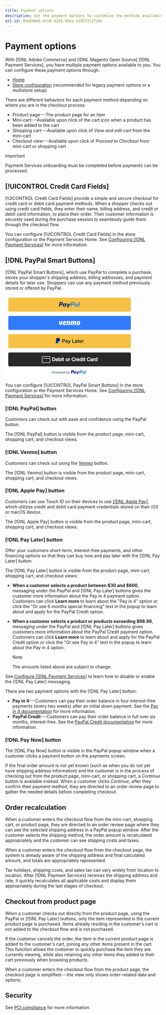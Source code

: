 ```yaml
---
title: Payment options
description: Set the payment options to customize the methods available for your store customers.
exl-id: 95e648e6-6cb8-4226-b5ea-e1857212f20a
---
```

# Payment options

With [!DNL Adobe Commerce] and [!DNL Magento Open Source] [!DNL Payment Services], you have multiple payment options available to you. You can configure these payment options through:

* [Home](payments-home.md)
* [Store configuration](configure-admin.md) (recommended for legacy payment options or a multistore setup)

There are different behaviors for each payment method depending on where you are in the checkout process:

* Product page---The product page for an item
* Mini-cart---Available upon click of the cart icon when a product has been added to the cart
* Shopping cart---Available upon click of _View and edit cart_ from the mini-cart
* Checkout view---Available upon click of _Proceed to Checkout_ from mini-cart or shopping cart

>[!IMPORTANT]
>
>Payment Services onboarding must be completed before payments can be processed.

## [!UICONTROL Credit Card Fields]

[!UICONTROL Credit Card Fields] provide a simple and secure checkout for credit card or debit card payment methods. When a shopper checks out using credit card fields, they enter their name, billing address, and credit or debit card information, to place their order. Their customer information is securely used during the purchase session to seamlessly guide them through the checkout flow.

You can configure [!UICONTROL Credit Card Fields] in the store configuration or the Payment Services Home. See [Configuring [!DNL Payment Services]](settings.md#configure-credit-card-fields) for more information.

## [!DNL PayPal Smart Buttons]

[!DNL PayPal Smart Buttons], which use PayPal to complete a purchase, stores your shopper's shipping address, billing addresses, and payment details for later use. Shoppers can use any payment method previously stored or offered by PayPal.

![[!DNL PayPal Smart Buttons] options](assets/buttons-med.png)

You can configure [!UICONTROL PayPal Smart Buttons] in the store configuration or the Payment Services Home.  See [Configuring [!DNL Payment Services]](settings.md#configure-paypal-smart-buttons) for more information.

### [!DNL PayPal] button

Customers can check out with ease and confidence using the PayPal button.

The [!DNL PayPal] button is visible from the product page, mini-cart, shopping cart, and checkout views.

### [!DNL Venmo] button

Customers can check out using the [Venmo](https://venmo.com/) button.

The [!DNL Venmo] button is visible from the product page, mini-cart, shopping cart, and checkout views.

### [!DNL Apple Pay] button

Customers can use Touch ID on their devices to use [[!DNL Apple Pay]](https://www.apple.com/apple-pay/), which utilizes credit and debit card payment credentials stored on their iOS or macOS device.

The [!DNL Apple Pay] button is visible from the product page, mini-cart, shopping cart, and checkout views.

### [!DNL Pay Later] button

Offer your customers short-term, interest-free payments, and other financing options so that they can buy now and pay later with the [!DNL Pay Later] button.

The [!DNL Pay Later] button is visible from the product page, mini-cart, shopping cart, and checkout views:

* **When a customer selects a product between $30 and $600**, messaging under the PayPal and [!DNL Pay Later] buttons gives the customer more information about the Pay in 4 payment option. Customers can click **Learn more** to learn about the "Pay in 4" option _or_ click the "Or see 6 months special financing" text in the popup to learn about and apply for the PayPal Credit option.
* **When a customer selects a product or products exceeding $98.99**, messaging under the PayPal and [!DNL Pay Later] buttons gives customers more information about the PayPal Credit payment option. Customers can click **Learn more** to learn about and apply for the PayPal Credit option _or_ click the "Or see Pay in 4" text in the popup to learn about the Pay in 4 option.

   >[!NOTE]
   >
   >The amounts listed above are subject to change.

See [Configure [!DNL Payment Services]](configure-admin.md#configure-paypal-smart-buttons) to learn how to disable or enable the [!DNL Pay Later] messaging.

There are two payment options with the [!DNL Pay Later] button:

* **Pay in 4**---Customers can pay their order balance in four interest-free payments (every two weeks) after an initial down payment. See the [Pay in 4 documentation](https://www.paypal.com/us/digital-wallet/ways-to-pay/buy-now-pay-later) for more information.
* **PayPal Credit**---Customers can pay their order balance in full over six months, interest-free. See the [PayPal Credit documentation](https://www.paypal.com/us/webapps/mpp/paypal-credit) for more information.

### [!DNL Pay Now] button

The [!DNL Pay Now] button is visible in the PayPal popup window when a customer clicks a payment button on the payments screen.

If the final order amount is not yet known (such as when you do not yet have shipping address information) and the customer is in the process of checking out from the product page, mini-cart, or shopping cart, a _Continue_ button is available instead. When a customer clicks _Continue_, after they confirm their payment method, they are directed to an order review page to gather the needed details before completing checkout.

## Order recalculation

When a customer enters the checkout flow from the mini-cart, shopping cart, or product page, they are directed to an order review page where they can see the selected shipping address in a PayPal popup window. After the customer selects the shipping method, the order amount is recalculated appropriately and the customer can see shipping costs and taxes.

When a customer enters the checkout flow from the checkout page, the system is already aware of the shipping address and final calculated amount, and totals are appropriately represented.

Tax holidays, shipping costs, and sales tax can vary widely from location to location. After [!DNL Payment Services] receives the shipping address and rate, it quickly recalculates all applicable costs and display them appropriately during the last stages of checkout.

## Checkout from product page

When a customer checks out directly from the product page, using the PayPal or [!DNL Pay Later] buttons, only the item represented in the current product page is purchased. Items already residing in the customer's cart is not added to the checkout flow and is not purchased.

If the customer cancels the order, the item in the current product page is added to the customer's cart, joining any other items present in the cart. This function allows the customer to quickly purchase the item they are currently viewing, while also retaining any other items they added to their cart previously when browsing products.

When a customer enters the checkout flow from the product page, the checkout page is simplified---the view only shows order-related data and options.

## Security

See [PCI compliance](security.md#pci-compliance) for more information.
